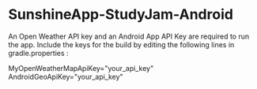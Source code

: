 # SunshineApp-StudyJam-Android

An Open Weather API key and an Android App API Key are required to run the app.
Include the keys for the build by editing the following lines in gradle.properties :

MyOpenWeatherMapApiKey="your_api_key"
AndroidGeoApiKey="your_api_key"
